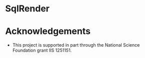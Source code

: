 SqlRender
=========

# Acknowledgements
- This project is supported in part through the National Science Foundation grant IIS 1251151.

